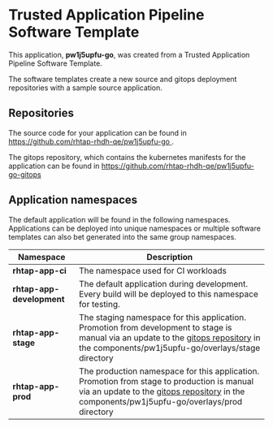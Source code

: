 # Trusted Application Pipeline Software Template

This application, **pw1j5upfu-go**, was created from a Trusted Application Pipeline Software Template.

The software templates create a new source and gitops deployment repositories with a sample source application. 

## Repositories

The source code for your application can be found in [https://github.com/rhtap-rhdh-qe/pw1j5upfu-go ](https://github.com/rhtap-rhdh-qe/pw1j5upfu-go ).
 
The gitops repository, which contains the kubernetes manifests for the application can be found in 
[https://github.com/rhtap-rhdh-qe/pw1j5upfu-go-gitops ](https://github.com/rhtap-rhdh-qe/pw1j5upfu-go-gitops ) 

## Application namespaces 

The default application will be found in the following namespaces. Applications can be deployed into unique namespaces or multiple software templates can also bet generated into the same group namespaces.  

|  Namespace   |  Description   |  
| -------- | -------- |
| **rhtap-app-ci** | The namespace used for CI workloads |
| **rhtap-app-development** | The default application during development. Every build will be deployed to this namespace for testing. |
| **rhtap-app-stage** | The staging namespace for this application. Promotion from development to stage is manual via an update to the [gitops repository](https://github.com/rhtap-rhdh-qe/pw1j5upfu-go-gitops ) in the components/pw1j5upfu-go/overlays/stage directory |
| **rhtap-app-prod** | The production namespace for this application. Promotion from stage to production is manual via an update to the [gitops repository](https://github.com/rhtap-rhdh-qe/pw1j5upfu-go-gitops ) in the components/pw1j5upfu-go/overlays/prod directory |